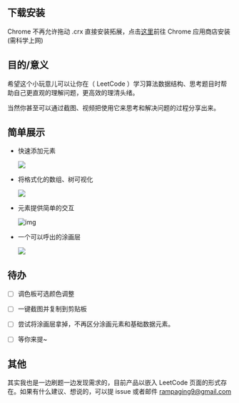 ## 下载安装
Chrome 不再允许拖动 .crx 直接安装拓展，点击[这里](https://chrome.google.com/webstore/detail/leetboard/epgkhlehioniabckannelkbnpdjgjfan)前往 Chrome 应用商店安装(需科学上网)

## 目的/意义

希望这个小玩意儿可以让你在（ LeetCode ）学习算法数据结构、思考题目时帮助自己更直观的理解问题，更高效的理清头绪。

当然你甚至可以通过截图、视频把使用它来思考和解决问题的过程分享出来。

## 简单展示

- 快速添加元素

  ![](https://tva1.sinaimg.cn/large/00831rSTgy1gdc5rq77kpg31kf0u07wo.gif)

- 将格式化的数组、树可视化

  ![](https://tva1.sinaimg.cn/large/00831rSTgy1gdc5s9v2u0g31km0u0kjn.gif)

- 元素提供简单的交互

  ![img](https://tva1.sinaimg.cn/large/00831rSTgy1gdc5q711q2g31kl0u0e87.gif)

- 一个可以呼出的涂画层

  ![](https://tva1.sinaimg.cn/large/00831rSTgy1gdc5wfmxwsg31kl0u0b2d.gif)

  

## 待办

- [ ] 调色板可选颜色调整

- [ ] 一键截图并复制到剪贴板

- [ ] 尝试将涂画层拿掉，不再区分涂画元素和基础数据元素。

- [ ] 等你来提~

## 其他

其实我也是一边刷题一边发现需求的，目前产品以嵌入 LeetCode 页面的形式存在。如果有什么建议、想说的，可以提 issue 或者邮件 rampaging9@gmail.com 
